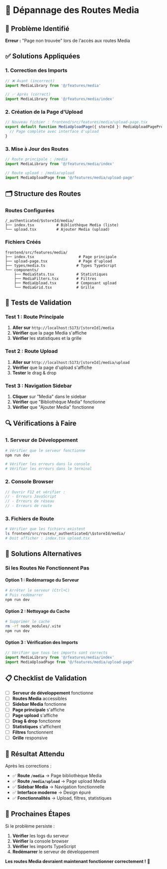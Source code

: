# 🔧 Dépannage des Routes Media

## 🚨 Problème Identifié
**Erreur :** "Page non trouvée" lors de l'accès aux routes Media

## ✅ Solutions Appliquées

### 1. **Correction des Imports**
```typescript
// ❌ Avant (incorrect)
import MediaLibrary from '@/features/media'

// ✅ Après (correct)
import MediaLibrary from '@/features/media/index'
```

### 2. **Création de la Page d'Upload**
```typescript
// Nouveau fichier : frontend/src/features/media/upload-page.tsx
export default function MediaUploadPage({ storeId }: MediaUploadPageProps) {
  // Page complète avec interface d'upload
}
```

### 3. **Mise à Jour des Routes**
```typescript
// Route principale : /media
import MediaLibrary from '@/features/media/index'

// Route upload : /media/upload  
import MediaUploadPage from '@/features/media/upload-page'
```

## 🗂️ Structure des Routes

### **Routes Configurées**
```
/_authenticated/$storeId/media/
├── index.tsx          # Bibliothèque Media (liste)
└── upload.tsx         # Ajouter Media (upload)
```

### **Fichiers Créés**
```
frontend/src/features/media/
├── index.tsx                    # Page principale
├── upload-page.tsx              # Page d'upload
├── types/media.ts              # Types TypeScript
└── components/
    ├── MediaStats.tsx          # Statistiques
    ├── MediaFilters.tsx        # Filtres
    ├── MediaUpload.tsx         # Composant upload
    └── MediaGrid.tsx           # Grille
```

## 🧪 Tests de Validation

### **Test 1 : Route Principale**
1. **Aller sur** `http://localhost:5173/[storeId]/media`
2. **Vérifier** que la page Media s'affiche
3. **Vérifier** les statistiques et la grille

### **Test 2 : Route Upload**
1. **Aller sur** `http://localhost:5173/[storeId]/media/upload`
2. **Vérifier** que la page d'upload s'affiche
3. **Tester** le drag & drop

### **Test 3 : Navigation Sidebar**
1. **Cliquer** sur "Media" dans le sidebar
2. **Vérifier** que "Bibliothèque Media" fonctionne
3. **Vérifier** que "Ajouter Media" fonctionne

## 🔍 Vérifications à Faire

### **1. Serveur de Développement**
```bash
# Vérifier que le serveur fonctionne
npm run dev

# Vérifier les erreurs dans la console
# Vérifier les erreurs dans le terminal
```

### **2. Console Browser**
```javascript
// Ouvrir F12 et vérifier :
// - Erreurs JavaScript
// - Erreurs de réseau
// - Erreurs de route
```

### **3. Fichiers de Route**
```bash
# Vérifier que les fichiers existent
ls frontend/src/routes/_authenticated/\$storeId/media/
# Doit afficher : index.tsx upload.tsx
```

## 🚀 Solutions Alternatives

### **Si les Routes Ne Fonctionnent Pas**

#### **Option 1 : Redémarrage du Serveur**
```bash
# Arrêter le serveur (Ctrl+C)
# Puis redémarrer
npm run dev
```

#### **Option 2 : Nettoyage du Cache**
```bash
# Supprimer le cache
rm -rf node_modules/.vite
npm run dev
```

#### **Option 3 : Vérification des Imports**
```typescript
// Vérifier que tous les imports sont corrects
import MediaLibrary from '@/features/media/index'
import MediaUploadPage from '@/features/media/upload-page'
```

## 📋 Checklist de Validation

- [ ] **Serveur de développement** fonctionne
- [ ] **Routes Media** accessibles
- [ ] **Sidebar Media** fonctionne
- [ ] **Page principale** s'affiche
- [ ] **Page upload** s'affiche
- [ ] **Drag & drop** fonctionne
- [ ] **Statistiques** s'affichent
- [ ] **Filtres** fonctionnent
- [ ] **Grille** responsive

## 🎯 Résultat Attendu

Après les corrections :
- ✅ **Route `/media`** → Page bibliothèque Media
- ✅ **Route `/media/upload`** → Page upload Media
- ✅ **Sidebar Media** → Navigation fonctionnelle
- ✅ **Interface moderne** → Design épuré
- ✅ **Fonctionnalités** → Upload, filtres, statistiques

## 🔧 Prochaines Étapes

Si le problème persiste :
1. **Vérifier** les logs du serveur
2. **Vérifier** la console browser
3. **Vérifier** les imports TypeScript
4. **Redémarrer** le serveur de développement

**Les routes Media devraient maintenant fonctionner correctement !** 🚀 
